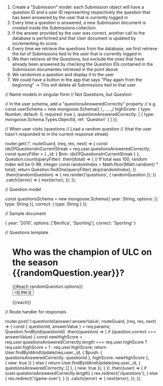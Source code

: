 1. Create a "Submission" model: each Submission object will have a question ID and a user ID representing respectively the question that has been answered by the user that is currently logged in
2. Every time a question is answered, a new Submission document is created inside the Submissions collection.
3. If the answer provided by the user was correct, another call to the database is performed and that User document is updated by incrementing its score.
4. Every time we retrieve the questions from the database, we first retrieve the list of Submissions tied to the user that is currently logged in.
5. We then retrieve all the Questions, but exclude the ones that have already been answered by checking the Question IDs contained in the Submission documentes retrieved in the point above
6. We randomize a question and display it to the user
7. We could have a button in the app that says "Play again from the beginning" -> This will delete all Submissions tied to that user

// Name models in singular form
// Not Questions, but Question

// In the user schema, add a "questionsAnsweredCorrectly" property
// e.g.
const userSchema = new mongoose.Schema({
/_ ... _/
highScore: {
type: Number,
default: 0,
required: true
},
questionsAnsweredCorrectly: [
{
type: mongoose.Schema.Types.ObjectId,
ref: 'Question'
}
]
});

// When user visits /questions
// Load a random question
// (that the user hasn't responded to in the current response streak)

router.get('/', routeGuard, (req, res, next) => {
const idsOfQuestionsInCurrentStreak = req.user.questionsAnsweredCorrectly;
const queryFilter = { \_id: { $nin: idsOfQuestionsInCurrentStreak } };
Question.count(queryFilter)
.then((total) => {
// If total was 100, random index will be 0-99, integer
const randomIndex = Math.floor(Math.random() \* total);
return Question.findOne(queryFilter).skip(randomIndex);
})
.then((randomQuestion) => {
res.render('questions', {
randomQuestion
});
})
.catch((error) => {
next(error);
});
});

// Question model

const questionsSchema = new mongoose.Schema({
year: String,
options: [{
type: String
}],
correct: {
type: String
}
});

// Sample document

{
year: '2010',
options: ['Benfica', 'Sporting'],
correct: 'Sporting'
}

// Questions template

<ul>
  <div>
    <h1>Who was the champion of ULC on the season {{randomQuestion.year}}?</h1>
  </div>
  {{#each randomQuestion.options}}
    <form method="POST" action="/questions/{{randomQuestion._id}}/answer/{{ this }}">
        <button><{{ this }}</button>
    </form>
  {{/each}}
</ul>

// Route handler for responses

router.post('/:questionId/answer/:answerValue', routeGuard, (req, res, next) => {
const { questionId, answerValue } = req.params;
Question.findById(questionId)
.then((question) => {
if (question.correct === answerValue) {
const newHighScore = req.user.questionsAnsweredCorrectly.length === req.user.highScore ? req.user.highScore + 1 : req.user.highScore;
return User.findByIdAndUpdate(req.user.\_id, {
$push: { questionsAnsweredCorrectly: questionId },
highScore: newHighScore
}, { new: true })
} else {
return User.findByIdAndUpdate(req.user.\_id, { questionsAnsweredCorrectly: [] }, { new: true });
}
})
.then((user) => {
if (user.questionsAnsweredCorrectly.length) {
res.redirect('/questions');
} else {
res.redirect('/game-over');
}
})
.catch((error) => {
next(error);
});
});
